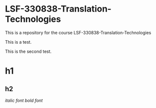 # LSF-330838-Translation-Technologies
This is a repository for the course LSF-330838-Translation-Technologies

This is a test.

This is the second test.

# h1

## h2

_italic font_ *bold font*